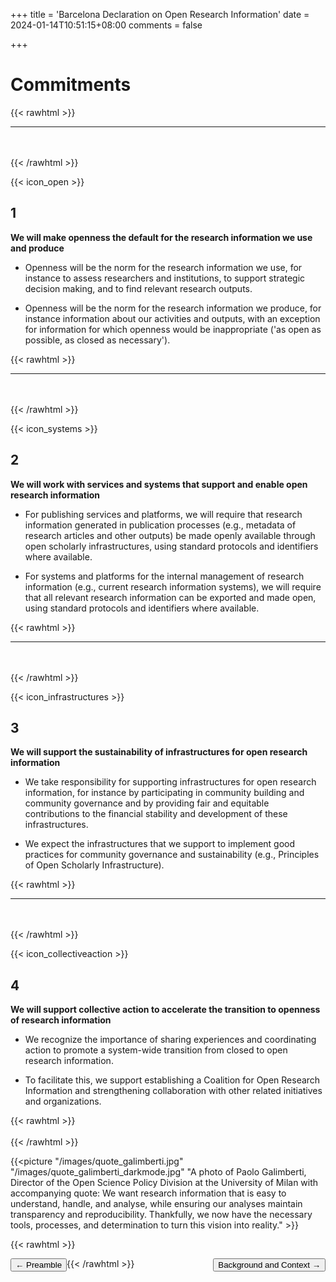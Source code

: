 +++
title = 'Barcelona Declaration on Open Research Information'
date = 2024-01-14T10:51:15+08:00
comments = false

+++

# Commitments
{{< rawhtml >}}
<hr class="small">
</br></br>
{{< /rawhtml >}}

{{< icon_open >}}

## 1

**We will make openness the default for the research information
we use and produce**

* Openness will be the norm for the research information we use, for instance to assess researchers and institutions, to support strategic decision making, and to find relevant research outputs.

* Openness will be the norm for the research information we produce, for instance information about our activities and outputs, with an exception for information for which openness would be inappropriate ('as open as possible, as closed as necessary').

{{< rawhtml >}}
</br>
<hr class="small">
</br></br>
{{< /rawhtml >}}

{{< icon_systems >}}

## 2
**We will work with services and systems that support
and enable open research information**

* For publishing services and platforms, we will require that research information generated in publication processes (e.g., metadata of research articles and other outputs) be made openly available through open scholarly infrastructures, using standard protocols and identifiers where available.

* For systems and platforms for the internal management of research information (e.g., current research information systems), we will require that all relevant research information can be exported and made open, using standard protocols and identifiers where available.

{{< rawhtml >}}
</br>
<hr class="small">
</br></br>
{{< /rawhtml >}}

{{< icon_infrastructures >}}

## 3
**We will support the sustainability of infrastructures
for open research information**

* We take responsibility for supporting infrastructures for open research information, for instance by participating in community building and community governance and by providing fair and equitable contributions to the financial stability and development of these infrastructures.

* We expect the infrastructures that we support to implement good practices for community governance and sustainability (e.g., Principles of Open Scholarly Infrastructure).

{{< rawhtml >}}
</br>
<hr class="small">
</br></br>
{{< /rawhtml >}}

{{< icon_collectiveaction >}}

## 4
**We will support collective action to accelerate the transition
to openness of research information**

* We recognize the importance of sharing experiences and coordinating action to promote a system-wide transition from closed to open research information.

* To facilitate this, we support establishing a Coalition for Open Research Information and strengthening collaboration with other related initiatives and organizations.

{{< rawhtml >}}
<br><br>
{{< /rawhtml >}}


{{<picture "/images/quote_galimberti.jpg" "/images/quote_galimberti_darkmode.jpg" "A photo of Paolo Galimberti, Director of the Open Science Policy Division at the University of Milan with accompanying quote: We want research information that is easy to understand, handle, and analyse, while ensuring our analyses maintain transparency and reproducibility. Thankfully, we now have the necessary tools, processes, and determination to turn this vision into reality." >}}

{{< rawhtml >}}
<br>

<button style="float:left" onclick="document.location='/preamble'">&larr; Preamble</button> 

<button style="float:right" onclick="document.location='/background_and_context'">Background and Context &rarr;</button> 

{{< /rawhtml >}}
